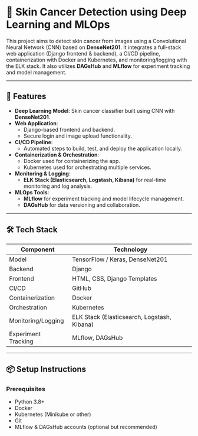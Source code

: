 # 🧬 Skin Cancer Detection using Deep Learning and MLOps

This project aims to detect skin cancer from images using a Convolutional Neural Network (CNN) based on **DenseNet201**. It integrates a full-stack web application (Django frontend & backend), a CI/CD pipeline, containerization with Docker and Kubernetes, and monitoring/logging with the ELK stack. It also utilizes **DAGsHub** and **MLflow** for experiment tracking and model management.

---

## 🚀 Features

- **Deep Learning Model**: Skin cancer classifier built using CNN with **DenseNet201**.
- **Web Application**:
  - Django-based frontend and backend.
  - Secure login and image upload functionality.
- **CI/CD Pipeline**:
  - Automated steps to build, test, and deploy the application locally.
- **Containerization & Orchestration**:
  - Docker used for containerizing the app.
  - Kubernetes used for orchestrating multiple services.
- **Monitoring & Logging**:
  - **ELK Stack (Elasticsearch, Logstash, Kibana)** for real-time monitoring and log analysis.
- **MLOps Tools**:
  - **MLflow** for experiment tracking and model lifecycle management.
  - **DAGsHub** for data versioning and collaboration.

---

## 🛠️ Tech Stack

| Component            | Technology                     |
|---------------------|---------------------------------|
| Model               | TensorFlow / Keras, DenseNet201 |
| Backend             | Django                          |
| Frontend            | HTML, CSS, Django Templates     |
| CI/CD               | GitHub|
| Containerization    | Docker                          |
| Orchestration       | Kubernetes                      |
| Monitoring/Logging  | ELK Stack (Elasticsearch, Logstash, Kibana) |
| Experiment Tracking | MLflow, DAGsHub                 |

---

## 📦 Setup Instructions

### Prerequisites

- Python 3.8+
- Docker
- Kubernetes (Minikube or other)
- Git
- MLflow & DAGsHub accounts (optional but recommended)

